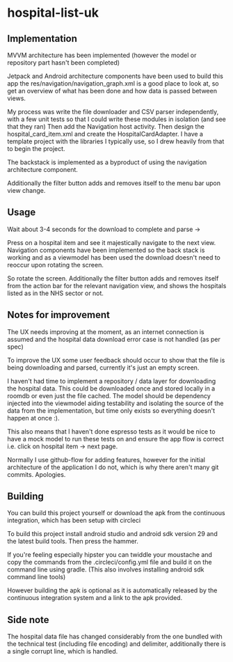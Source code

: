 # hospital-list-uk

## Implementation
MVVM architecture has been implemented (however the model or repository part hasn't been completed)

Jetpack and Android architecture components have been used to build this app the res/navigation/navigation_graph.xml is a good place to look at, so get an overview of what has been done and how data
is passed between views.

My process was write the file downloader and CSV parser independently, with a few unit tests so that I could write these modules in isolation (and see that they ran)
Then add the Navigation host activity. Then design the hospital_card_item.xml and create the HospitalCardAdapter. I have a template project with the libraries I typically use,
so I drew heavily from that to begin the project.

The backstack is implemented as a byproduct of using the navigation architecture component.

Additionally the filter button adds and removes itself to the menu bar upon view change.

## Usage
Wait about 3-4 seconds for the download to complete and parse ->

Press on a hospital item and see it majestically navigate to the next view. Navigation components have been implemented so the back stack is working and as a viewmodel has been used the
download doesn't need to reoccur upon rotating the screen.

So rotate the screen. Additionally the filter button adds and removes itself from the action bar for the relevant navigation view, and shows the hospitals listed as in the NHS sector or not.

## Notes for improvement
The UX needs improving at the moment, as an internet connection is assumed and the hospital data download error case is not handled (as per spec)

To improve the UX some user feedback should occur to show that the file is being downloading and parsed, currently it's just an empty screen.

I haven't had time to implement a repository / data layer for downloading the hospital data.
This could be downloaded once and stored locally in a roomdb or even just the file cached.
The model should be dependency injected into the viewmodel aiding testability and isolating the source of the data from the implementation, but time only exists so everything doesn't happen at once :).

This also means that I haven't done espresso tests as it would be nice to have a mock model to run these tests on and ensure the app flow is correct i.e. click on hospital item -> next page.

Normally I use github-flow for adding features, however for the initial architecture of the application I do not, which is why there aren't many git commits. Apologies.

## Building
You can build this project yourself or download the apk from the continuous integration, which has been setup with circleci

To build this project install android studio and android sdk version 29 and the latest build tools. Then press the hammer.

If you're feeling especially hipster you can twiddle your moustache and copy the commands from the .circleci/config.yml file and build it on the command line using gradle.
(This also involves installing android sdk command line tools)

However building the apk is optional as it is automatically released by the continuous integration system and a link to the apk provided.

## Side note
The hospital data file has changed considerably from the one bundled with the technical test (including file encoding) and delimiter, additionally there is a single corrupt line, which is handled.

